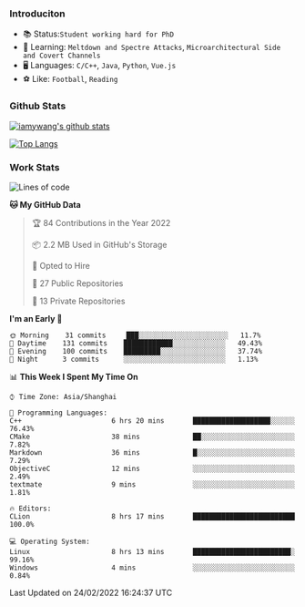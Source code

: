 ### Introduciton

- 📚 Status:`Student working hard for PhD`
- 🔎 Learning: `Meltdown and Spectre Attacks`, `Microarchitectural Side and Covert Channels`
- 🖥️ Languages: `C/C++`, `Java`, `Python`, `Vue.js`
- ⚽ Like: `Football`, `Reading`

### Github Stats

[![iamywang's github stats](https://github-readme-stats.vercel.app/api?username=iamywang&count_private=true&show_icons=true)]()

[![Top Langs](https://github-readme-stats.vercel.app/api/top-langs/?username=iamywang&layout=compact)]()

### Work Stats

<!--START_SECTION:waka-->
![Lines of code](https://img.shields.io/badge/From%20Hello%20World%20I%27ve%20Written-535%20Thousand%20lines%20of%20code-blue)

**🐱 My GitHub Data** 

> 🏆 84 Contributions in the Year 2022
 > 
> 📦 2.2 MB Used in GitHub's Storage 
 > 
> 💼 Opted to Hire
 > 
> 📜 27 Public Repositories 
 > 
> 🔑 13 Private Repositories  
 > 
**I'm an Early 🐤** 

```text
🌞 Morning    31 commits     ███░░░░░░░░░░░░░░░░░░░░░░   11.7% 
🌆 Daytime    131 commits    ████████████░░░░░░░░░░░░░   49.43% 
🌃 Evening    100 commits    █████████░░░░░░░░░░░░░░░░   37.74% 
🌙 Night      3 commits      ░░░░░░░░░░░░░░░░░░░░░░░░░   1.13%

```


📊 **This Week I Spent My Time On** 

```text
⌚︎ Time Zone: Asia/Shanghai

💬 Programming Languages: 
C++                      6 hrs 20 mins       ███████████████████░░░░░░   76.43% 
CMake                    38 mins             ██░░░░░░░░░░░░░░░░░░░░░░░   7.82% 
Markdown                 36 mins             █░░░░░░░░░░░░░░░░░░░░░░░░   7.29% 
ObjectiveC               12 mins             ░░░░░░░░░░░░░░░░░░░░░░░░░   2.49% 
textmate                 9 mins              ░░░░░░░░░░░░░░░░░░░░░░░░░   1.81%

🔥 Editors: 
CLion                    8 hrs 17 mins       █████████████████████████   100.0%

💻 Operating System: 
Linux                    8 hrs 13 mins       ████████████████████████░   99.16% 
Windows                  4 mins              ░░░░░░░░░░░░░░░░░░░░░░░░░   0.84%

```


 Last Updated on 24/02/2022 16:24:37 UTC
<!--END_SECTION:waka-->
